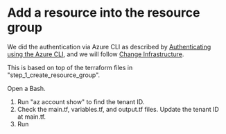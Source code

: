 # Add a resource into the resource group

We did the authentication via Azure CLI as described by [Authenticating using the Azure CLI](https://registry.terraform.io/providers/hashicorp/azuread/latest/docs/guides/azure_cli), and we will follow [Change Infrastructure](https://learn.hashicorp.com/tutorials/terraform/azure-change?in=terraform/azure-get-started).

This is based on top of the terraform files in "step_1_create_resource_group".

Open a Bash.

1. Run "az account show" to find the tenant ID.
2. Check the main.tf, variables.tf, and output.tf files. Update the tenant ID at main.tf.
3. Run
